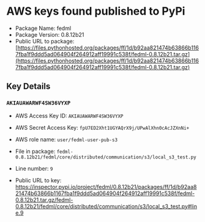 # AWS keys found published to PyPi

* Package Name: fedml
* Package Version: 0.8.12b21
* Public URL to package: [https://files.pythonhosted.org/packages/ff/1d/b92aa821474b63866b1167fba1f9ddd5ad064904f264912aff19991c538f/fedml-0.8.12b21.tar.gz](https://files.pythonhosted.org/packages/ff/1d/b92aa821474b63866b1167fba1f9ddd5ad064904f264912aff19991c538f/fedml-0.8.12b21.tar.gz)

## Key Details

### `AKIAUAWARWF4SW36VYXP`

* AWS Access Key ID: `AKIAUAWARWF4SW36VYXP`
* AWS Secret Access Key: `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` 
* AWS role name: `user/fedml-user-pub-s3`
* File in package: `fedml-0.8.12b21/fedml/core/distributed/communication/s3/local_s3_test.py`
* Line number: `9`

* Public URL to key: https://inspector.pypi.io/project/fedml/0.8.12b21/packages/ff/1d/b92aa821474b63866b1167fba1f9ddd5ad064904f264912aff19991c538f/fedml-0.8.12b21.tar.gz/fedml-0.8.12b21/fedml/core/distributed/communication/s3/local_s3_test.py#line.9


